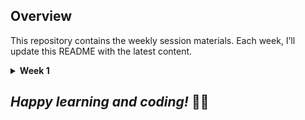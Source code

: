 ## Overview
This repository contains the weekly session materials. Each week, I’ll update this README with the latest content.

<details>
  <summary><b>Week 1</b></summary>
  <h3>Topic: Python for AI</h3>
  <ul>
    <li><a href="Week_1/Slides.pptx"><b>Slides:</b></a></li>
    <li><a href="Week_1/main.py"><b>Code Samples:</b></a></li>
    <li><b>Fun Project:</b> Code a simple If-else based chatbot.</li>
  </ul>

  <h3>Resources for Learning Python</h3>
  <ol>
    <li><b>Official Python Documentation:</b>
      <ul>
        <li><a href="https://docs.python.org/3/tutorial/index.html">Python Official Documentation</a></li>
      </ul>
    </li>
    <li><b>Online Courses:</b>
      <ul>
        <li><a href="https://www.codecademy.com/learn/learn-python-3">Codecademy: Learn Python</a></li>
        <li><a href="https://www.coursera.org/specializations/python">Coursera: Python for Everybody Specialization</a></li>
        <li><a href="https://www.edx.org/course/introduction-to-python-programming">edX: Introduction to Python Programming</a></li>
        <li><a href="https://www.udacity.com/course/introduction-to-python--ud1110">Udacity: Intro to Python Programming</a></li>
      </ul>
    </li>
    <li><b>Interactive Tutorials:</b>
      <ul>
        <li><a href="https://www.learnpython.org/">LearnPython.org</a></li>
        <li><a href="https://www.sololearn.com/Course/Python/">SoloLearn: Python</a></li>
      </ul>
    </li>
    <li><b>YouTube Channels:</b>
      <ul>
        <li><a href="https://www.youtube.com/user/schafer5">Corey Schafer</a></li>
        <li><a href="https://www.youtube.com/playlist?list=PLTjRvDozrdlxAhsPP4ZYtt3G8KbJ449oT">Programming with Mosh</a></li>
        <li><a href="https://www.youtube.com/playlist?list=PLzMcBGfZo4-mFu00qxl0a67RhjjZj3jXm">Tech With Tim</a></li>
      </ul>
    </li>
    <li><b>Books:</b>
      <ul>
        <li><a href="https://automatetheboringstuff.com/">Automate the Boring Stuff with Python</a></li>
        <li><a href="https://nostarch.com/pythoncrashcourse2e">Python Crash Course</a></li>
        <li><a href="https://learnpythonthehardway.org/">Learn Python the Hard Way</a></li>
      </ul>
    </li>
    <li><b>Practice Problems:</b>
      <ul>
        <li><a href="https://www.hackerrank.com/domains/tutorials/10-days-of-python">HackerRank Python Challenges</a></li>
        <li><a href="https://leetcode.com/problemset/all/?difficulty=Easy&difficulty=Medium&difficulty=Hard&status=Todo&topicSlugs=python">LeetCode Python Problems</a></li>
        <li><a href="https://projecteuler.net/archives">Project Euler</a></li>
      </ul>
    </li>
  </ol>

  <h3>Fun Project Resources</h3>
  <ul>
    <li><b>Simple Chatbot Examples:</b>
      <ul>
        <li><a href="https://www.digitalocean.com/community/tutorials/how-to-make-a-chatbot-in-python">How to Make a Simple Chatbot in Python</a></li>
        <li><a href="https://towardsdatascience.com/build-your-first-chatbot-with-python-nltk-5d07b027e727">Build Your First Chatbot with Python</a></li>
      </ul>
    </li>
    <li><b>Python String Handling:</b>
      <ul>
        <li><a href="https://www.w3schools.com/python/python_strings_methods.asp">Python String Methods</a></li>
      </ul>
    </li>
    <li><b>Basic Python Logic:</b>
      <ul>
        <li><a href="https://www.w3schools.com/python/python_conditions.asp">Python If-Else Statements</a></li>
        <li><a href="https://realpython.com/python-conditional-statements/">Real Python: Conditional Statements in Python</a></li>
      </ul>
    </li>
  </ul>
</details>

## _Happy learning and coding!_ 🧑‍💻
